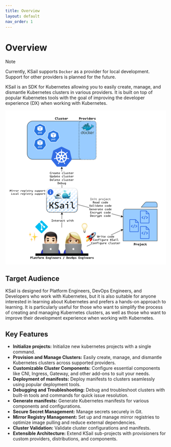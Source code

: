 ```yaml
---
title: Overview
layout: default
nav_order: 1
---
```


# Overview

> [!NOTE]
> Currently, KSail supports `Docker` as a provider for local development. Support for other providers is planned for the future.

KSail is an SDK for Kubernetes allowing you to easily create, manage, and dismantle Kubernetes clusters in various providers. It is built on top of popular Kubernetes tools with the goal of improving the developer experience (DX) when working with Kubernetes.

![KSail Architecture](../images/architecture.drawio.png)

## Target Audience

KSail is designed for Platform Engineers, DevOps Engineers, and Developers who work with Kubernetes, but it is also suitable for anyone interested in learning about Kubernetes and prefers a hands-on approach to learning. It is particularly useful for those who want to simplify the process of creating and managing Kubernetes clusters, as well as those who want to improve their development experience when working with Kubernetes.

## Key Features

- **Initialize projects:** Initialize new kubernetes projects with a single command.
- **Provision and Manage Clusters:**  Easily create, manage, and dismantle Kubernetes clusters across supported providers.
- **Customizable Cluster Components:** Configure essential components like CNI, Ingress, Gateway, and other add-ons to suit your needs.
- **Deployment of manifests:** Deploy manifests to clusters seamlessly using popular deployment tools.
- **Debugging and Troubleshooting:** Debug and troubleshoot clusters with built-in tools and commands for quick issue resolution.
- **Generate manifests:** Generate Kubernetes manifests for various components and configurations.
- **Secure Secret Management:** Manage secrets securely in Git.
- **Mirror Registry Management:** Set up and manage mirror registries to optimize image pulling and reduce external dependencies.
- **Cluster Validation:** Validate cluster configurations and manifests.
- **Extensible Architecture:** Extend KSail sub-projects with provisioners for custom providers, distributions, and components.
